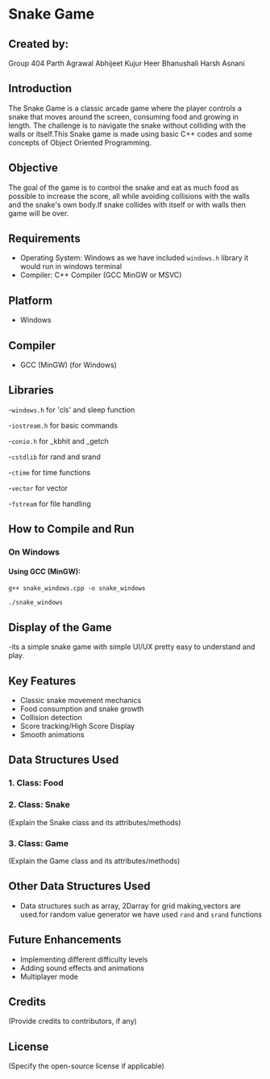# Snake Game

## Created by:
Group 404
Parth Agrawal
Abhijeet Kujur
Heer Bhanushali
Harsh Asnani

## Introduction
The Snake Game is a classic arcade game where the player controls a snake that moves around the screen, consuming food and growing in length. The challenge is to navigate the snake without colliding with the walls or itself.This Snake game is made using basic C++ codes and some concepts of Object Oriented Programming.

## Objective
The goal of the game is to control the snake and eat as much food as possible to increase the score, all while avoiding collisions with the walls and the snake's own body.If snake collides with
itself or with walls then game will be over. 

## Requirements
- Operating System: Windows as we have included ```windows.h``` library it would run in windows terminal
- Compiler: C++ Compiler (GCC MinGW or MSVC)

## Platform
- Windows

## Compiler
- GCC (MinGW) (for Windows)

## Libraries
-```windows.h```    for 'cls' and sleep function

-```iostream.h```   for basic commands

-```conio.h```      for _kbhit and _getch

-```cstdlib```      for rand and srand

-```ctime```        for time functions

-```vector```       for vector

-```fstream```      for file handling

## How to Compile and Run

### On Windows
#### Using GCC (MinGW):
```
g++ snake_windows.cpp -o snake_windows

```
```
./snake_windows
```

## Display of the Game
-its a simple snake game with simple UI/UX pretty easy to understand and play.

## Key Features
- Classic snake movement mechanics
- Food consumption and snake growth
- Collision detection
- Score tracking/High Score Display
- Smooth animations

## Data Structures Used
### 1. Class: Food


### 2. Class: Snake
(Explain the Snake class and its attributes/methods)

### 3. Class: Game
(Explain the Game class and its attributes/methods)

## Other Data Structures Used
- Data structures such as array, 2Darray for grid making,vectors are used.for random value generator we have used ```rand``` and ```srand``` functions

## Future Enhancements
- Implementing different difficulty levels
- Adding sound effects and animations
- Multiplayer mode

## Credits
(Provide credits to contributors, if any)

## License
(Specify the open-source license if applicable)

